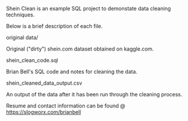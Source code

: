 Shein Clean is an example SQL project to demonstate data cleaning techniques.

Below is a brief description of each file.

original data/

  Original ("dirty") shein.com dataset obtained on kaggle.com.

shein_clean_code.sql

  Brian Bell's SQL code and notes for cleaning the data.

shein_cleaned_data_output.csv

  An output of the data after it has been run through the cleaning process.

Resume and contact information can be found @ https://slogworx.com/brianbell
